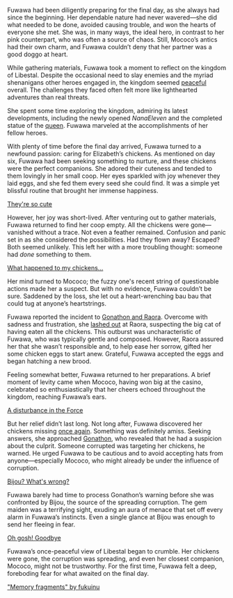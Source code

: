 Fuwawa had been diligently preparing for the final day, as she always had since the beginning. Her dependable nature had never wavered—she did what needed to be done, avoided causing trouble, and won the hearts of everyone she met. She was, in many ways, the ideal hero, in contrast to her pink counterpart, who was often a source of chaos. Still, Mococo’s antics had their own charm, and Fuwawa couldn’t deny that her partner was a good doggo at heart.

While gathering materials, Fuwawa took a moment to reflect on the kingdom of Libestal. Despite the occasional need to slay enemies and the myriad shenanigans other heroes engaged in, the kingdom seemed [peaceful](https://www.youtube.com/live/zdQoGFICNDk?feature=shared\&t=2085) overall. The challenges they faced often felt more like lighthearted adventures than real threats.

She spent some time exploring the kingdom, admiring its latest developments, including the newly opened *NanaEleven* and the completed statue of the [queen](https://www.youtube.com/live/zdQoGFICNDk?feature=shared\&t=2133). Fuwawa marveled at the accomplishments of her fellow heroes.

With plenty of time before the final day arrived, Fuwawa turned to a newfound passion: caring for Elizabeth’s chickens. As mentioned on day six, Fuwawa had been seeking something to nurture, and these chickens were the perfect companions. She adored their cuteness and tended to them lovingly in her small coop. Her eyes sparkled with joy whenever they laid eggs, and she fed them every seed she could find. It was a simple yet blissful routine that brought her immense happiness.

[They're so cute](#embed:https://www.youtube.com/live/zdQoGFICNDk?feature=shared\&t=9083)

However, her joy was short-lived. After venturing out to gather materials, Fuwawa returned to find her coop empty. All the chickens were gone—vanished without a trace. Not even a feather remained. Confusion and panic set in as she considered the possibilities. Had they flown away? Escaped? Both seemed unlikely. This left her with a more troubling thought: someone had *done* something to them.

[What happened to my chickens...](#embed:https://www.youtube.com/embed/zdQoGFICNDk?si=k3FnLH85iZl-cZKz\&start=11103)

Her mind turned to Mococo; the fuzzy one's recent string of questionable actions made her a suspect. But with no evidence, Fuwawa couldn’t be sure. Saddened by the loss, she let out a heart-wrenching bau bau that could tug at anyone’s heartstrings.

Fuwawa reported the incident to [Gonathon and Raora](https://www.youtube.com/live/zdQoGFICNDk?feature=shared\&t=11569). Overcome with sadness and frustration, she [lashed out](https://www.youtube.com/live/zdQoGFICNDk?feature=shared\&t=11633) at Raora, suspecting the big cat of having eaten all the chickens. This outburst was uncharacteristic of Fuwawa, who was typically gentle and composed. However, Raora assured her that she wasn’t responsible and, to help ease her sorrow, gifted her some chicken eggs to start anew. Grateful, Fuwawa accepted the eggs and began hatching a new brood.

Feeling somewhat better, Fuwawa returned to her preparations. A brief moment of levity came when Mococo, having won big at the casino, celebrated so enthusiastically that her cheers echoed throughout the kingdom, reaching Fuwawa’s ears.

[A disturbance in the Force](#embed:https://www.youtube.com/embed/zdQoGFICNDk?si=hLhOJsA0QC7bKCkW\&start=12521)

But her relief didn’t last long. Not long after, Fuwawa discovered her chickens missing [once again](https://www.youtube.com/live/zdQoGFICNDk?feature=shared\&t=13177). Something was definitely amiss. Seeking answers, she approached [Gonathon](https://www.youtube.com/live/zdQoGFICNDk?feature=shared\&t=13459), who revealed that he had a suspicion about the culprit. Someone corrupted was targeting her chickens, he warned. He urged Fuwawa to be cautious and to avoid accepting hats from anyone—especially Mococo, who might already be under the influence of corruption.

[Bijou? What's wrong?](#embed:https://www.youtube.com/live/zdQoGFICNDk?feature=shared\&t=14707)

Fuwawa barely had time to process Gonathon’s warning before she was confronted by Bijou, the source of the spreading corruption. The gem maiden was a terrifying sight, exuding an aura of menace that set off every alarm in Fuwawa’s instincts. Even a single glance at Bijou was enough to send her fleeing in fear.

[Oh gosh! Goodbye](#embed:https://www.youtube.com/live/zdQoGFICNDk?feature=shared\&t=15903)

Fuwawa’s once-peaceful view of Libestal began to crumble. Her chickens were gone, the corruption was spreading, and even her closest companion, Mococo, might not be trustworthy. For the first time, Fuwawa felt a deep, foreboding fear for what awaited on the final day.

["Memory fragments" by fukuinu](https://x.com/fukuinu_daddy/status/1832892608789770703)
